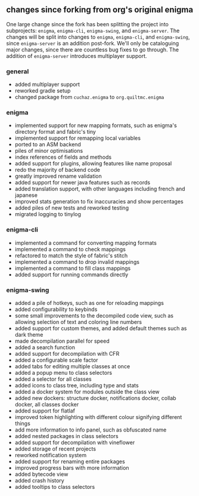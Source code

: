 ## changes since forking from org's original enigma

One large change since the fork has been splitting the project into subprojects: `enigma`, `enigma-cli`, `enigma-swing`, and `enigma-server`.
The changes will be split into changes to `enigma`, `enigma-cli`, and `enigma-swing`, since `enigma-server` is an addition post-fork.
We'll only be cataloguing major changes, since there are countless bug fixes to go through. The addition of `enigma-server` introduces multiplayer support.

### general

- added multiplayer support
- reworked gradle setup
- changed package from `cuchaz.enigma` to `org.quiltmc.enigma`

### enigma

- implemented support for new mapping formats, such as enigma's directory format and fabric's tiny
- implemented support for remapping local variables
- ported to an ASM backend
- piles of minor optimisations
- index references of fields and methods
- added support for plugins, allowing features like name proposal
- redo the majority of backend code
- greatly improved rename validation
- added support for newer java features such as records
- added translation support, with other languages including french and japanese
- improved stats generation to fix inaccuracies and show percentages
- added piles of new tests and reworked testing
- migrated logging to tinylog

### enigma-cli

- implemented a command for converting mapping formats
- implemented a command to check mappings
- refactored to match the style of fabric's stitch
- implemented a command to drop invalid mappings
- implemented a command to fill class mappings
- added support for running commands directly

### enigma-swing
- added a pile of hotkeys, such as one for reloading mappings
- added configurability to keybinds
- some small improvements to the decompiled code view, such as allowing selection of text and coloring line numbers
- added support for custom themes, and added default themes such as dark theme
- made decompilation parallel for speed
- added a search function
- added support for decompilation with CFR
- added a configurable scale factor
- added tabs for editing multiple classes at once
- added a popup menu to class selectors
- added a selector for all classes
- added icons to class tree, including type and stats
- added a docker system for modules outside the class view
- added new dockers: structure docker, notifications docker, collab docker, all classes docker
- added support for flatlaf
- improved token highlighting with different colour signifying different things
- add more information to info panel, such as obfuscated name
- added nested packages in class selectors
- added support for decompilation with vineflower
- added storage of recent projects
- reworked notification system
- added support for renaming entire packages
- improved progress bars with more information
- added bytecode view
- added crash history
- added tooltips to class selectors
